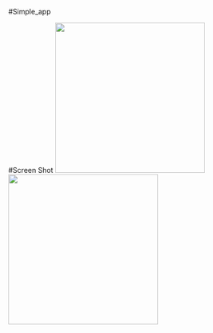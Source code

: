 #Simple_app

#Screen Shot
<img src="https://i.imgur.com/xgIVA6E.jpg" width="300">
<img src="https://i.imgur.com/MDnL2yt.jpg" width="300">

